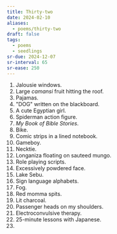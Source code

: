 ```yaml
---
title: Thirty-two
date: 2024-02-10
aliases:
  - poems/thirty-two
draft: false
tags:
  - poems
  - seedlings
sr-due: 2024-12-07
sr-interval: 65
sr-ease: 250
---
```

1. Jalousie windows.
2. Large *camansi* fruit hitting the roof.
3. Pajamas.
4. "DOG" written on the blackboard.
5. A cute Egyptian girl.
6. Spiderman action figure.
7. *My Book of Bible Stories*.
8. Bike.
9. Comic strips in a lined notebook.
10. Gameboy.
11. Necktie.
12. Longaniza floating on sauteed mungo.
13. Role playing scripts.
14. Excessively powdered face.
15. Lake Sebu.
16. Sign language alphabets.
17. Fog.
18. Red momma spits.
19. Lit charcoal.
20. Passenger heads on my shoulders.
21. Electroconvulsive therapy.
22. 25-minute lessons with Japanese.
23. 
